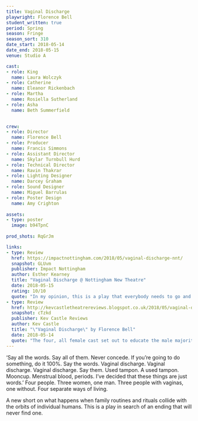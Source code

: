 ```yaml
---
title: Vaginal Discharge
playwright: Florence Bell
student_written: true
period: Spring
season: Fringe
season_sort: 310
date_start: 2018-05-14
date_end: 2018-05-15
venue: Studio A

cast:
- role: King
  name: Laura Wolczyk
- role: Catherine
  name: Eleanor Rickenbach
- role: Martha
  name: Rosiella Sutherland
- role: Asha
  name: Beth Summerfield

  
crew:
- role: Director
  name: Florence Bell
- role: Producer
  name: Francis Simmons
- role: Assistant Director
  name: Skylar Turnbull Hurd
- role: Technical Director
  name: Ravin Thakrar
- role: Lighting Designer
  name: Darcey Graham
- role: Sound Designer
  name: Miguel Barrulas
- role: Poster Design
  name: Amy Crighton
  
assets:
- type: poster
  image: b94TpnC
  
prod_shots: RqGrJm

links:
- type: Review
  href: https://impactnottingham.com/2018/05/vaginal-discharge-nnt/
  snapshot: GLUvm
  publisher: Impact Nottingham
  author: Esther Kearney
  title: "Vaginal Discharge @ Nottingham New Theatre"
  date: 2018-05-15
  rating: 10/10
  quote: "In my opinion, this is a play that everybody needs to go and see. It’s educational but not condescending, breaching topics that are still seen as taboo today in a way that is both accessible and inclusive."
- type: Review
  href: http://kevcastletheatrereviews.blogspot.co.uk/2018/05/vaginal-discharge-by-florence-bell.html
  snapshot: cTzkd
  publisher: Kev Castle Reviews
  author: Kev Castle
  title: "\"Vaginal Discharge\" by Florence Bell"
  date: 2018-05-14
  quote: "The four, all female cast set out to educate the male majority audience tonight, and I found myself being educated in an entertaining way, not unlike Eve Ensler's ground breaking \"Vagina Monologues\". You really do leave the theatre a little wiser than when you went in."
---
```


‘Say all the words. Say all of them. Never concede. If you’re going to do something, do it 100%. Say the words. Vaginal discharge. Vaginal discharge. Vaginal discharge. Say them. Used tampon. A used tampon. Mooncup. Menstrual blood, periods. I’ve decided that these things are just words.’ Four people. Three women, one man. Three people with vaginas, one without. Four separate ways of living. 

A new short on what happens when family routines and rituals collide with the orbits of individual humans. This is a play in search of an ending that will never find one.

